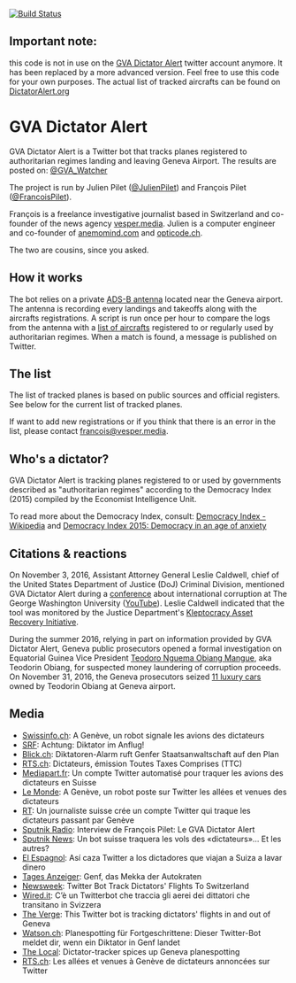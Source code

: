 [![Build Status](https://travis-ci.org/lefranz/geneva-dictators.svg?branch=master)](https://travis-ci.org/lefranz/geneva-dictators)

## Important note:
this code is not in use on the [GVA Dictator Alert](https://twitter.com/GVA_Watcher) twitter account anymore. It has been replaced by a more advanced version. Feel free to use this code for your own purposes. The actual list of tracked aircrafts can be found on [DictatorAlert.org](http://dictatoralert.org/)


#  GVA Dictator Alert

GVA Dictator Alert is a Twitter bot that tracks planes registered to authoritarian regimes landing and leaving Geneva Airport. The results are posted on: [@GVA_Watcher][2]

The project is run by Julien Pilet ([@JulienPilet][4]) and François Pilet ([@FrancoisPilet][5]).

François is a freelance investigative journalist based in Switzerland and co-founder of the news agency [vesper.media][6]. Julien is a computer engineer and co-founder of [anemomind.com][7] and [opticode.ch][8]. 

The two are cousins, since you asked.

##  How it works

The bot relies on a private [ADS-B antenna][9] located near the Geneva airport. The antenna is recording every landings and takeoffs along with the aircrafts registrations. A script is run once per hour to compare the logs from the antenna with a [list of aircrafts][1] registered to or regularly used by authoritarian regimes. When a match is found, a message is published on Twitter.

##  The list

The list of tracked planes is based on public sources and official registers. See below for the current list of tracked planes.

If want to add new registrations or if you think that there is an error in the list, please contact [francois@vesper.media][3]. 

##  Who's a dictator?

GVA Dictator Alert is tracking planes registered to or used by governments described as "authoritarian regimes" according to the Democracy Index (2015) compiled by the Economist Intelligence Unit.

To read more about the Democracy Index, consult: [Democracy Index - Wikipedia][10] and [Democracy Index 2015: Democracy in an age of anxiety][11]

##  Citations & reactions

On November 3, 2016, Assistant Attorney General Leslie Caldwell, chief of the United States Department of Justice (DoJ) Criminal Division, mentioned GVA Dictator Alert during a [conference][12] about international corruption at The George Washington University ([YouTube][13]). Leslie Caldwell indicated that the tool was monitored by the Justice Department's [Kleptocracy Asset Recovery Initiative][14].

During the summer 2016, relying in part on information provided by GVA Dictator Alert, Geneva public prosecutors opened a formal investigation on Equatorial Guinea Vice President [Teodoro Nguema Obiang Mangue][15], aka Teodorin Obiang, for suspected money laundering of corruption proceeds. On November 31, 2016, the Geneva prosecutors seized [11 luxury cars][16] owned by Teodorin Obiang at Geneva airport. 


## Media
* [Swissinfo.ch](http://www.swissinfo.ch/fre/cou-cou-_a-gen%C3%A8ve--un-robot-signale-les-avions-des-dictateurs-/42544160): A Genève, un robot signale les avions des dictateurs
* [SRF](http://www.srf.ch/news/schweiz/achtung-diktator-im-anflug): Achtung: Diktator im Anflug!
* [Blick.ch](http://www.blick.ch/news/schweiz/ermittlungen-zu-fluegen-aus-aequatorialguinea-diktatoren-alarm-ruft-genfer-staatsanwaltschaft-auf-den-plan-id5624682.html): Diktatoren-Alarm ruft Genfer Staatsanwaltschaft auf den Plan
* [RTS.ch](http://www.rts.ch/play/tv/toutes-taxes-comprises/video/dictateurs?id=8114590): Dictateurs, émission Toutes Taxes Comprises (TTC)
* [Mediapart.fr](https://www.mediapart.fr/journal/international/161016/un-compte-twitter-automatise-pour-traquer-les-avions-des-dictateurs-en-suisse?onglet=full): Un compte Twitter automatisé pour traquer les avions des dictateurs en Suisse
* [Le Monde](http://www.lemonde.fr/big-browser/article/2016/10/17/a-geneve-un-robot-poste-sur-twitter-les-allees-et-venues-des-dictateurs_5015328_4832693.html): A Genève, un robot poste sur Twitter les allées et venues des dictateurs
* [RT](https://francais.rt.com/international/19467-journaliste-suisse-cree-compte-twitter-traque-dictateurs): Un journaliste suisse crée un compte Twitter qui traque les dictateurs passant par Genève
* [Sputnik Radio](https://soundcloud.com/sputnik_fr/francois-pilet-le-gva-dictator-alert): Interview de François Pilet: Le GVA Dictator Alert
* [Sputnik News](https://fr.sputniknews.com/international/201610141028189225-suisse-vols-dictateurs-twitter/): Un bot suisse traquera les vols des «dictateurs»… Et les autres?
* [El Espagnol](http://www.elespanol.com/ciencia/tecnologia/20161013/162734576_0.html): Así caza Twitter a los dictadores que viajan a Suiza a lavar dinero
* [Tages Anzeiger](http://www.tagesanzeiger.ch/schweiz/standard/genf-das-mekka-der-autokraten/story/18282868): Genf, das Mekka der Autokraten
* [Newsweek](http://europe.newsweek.com/twitter-bot-tracks-flights-switzerland-gva-dictator-alert-509513?rm=eu): Twitter Bot Track Dictators' Flights To Switzerland
* [Wired.it](http://www.wired.it/internet/social-network/2016/10/14/un-twitterbot-traccia-aerei-dei-dittatori-in-svizzera/): C’è un Twitterbot che traccia gli aerei dei dittatori che transitano in Svizzera
* [The Verge](http://www.theverge.com/2016/10/13/13243072/twitter-bot-tracks-dictator-planes-geneva-gva-tracker): This Twitter bot is tracking dictators' flights in and out of Geneva
* [Watson.ch](http://www.watson.ch/Schweiz/Luftfahrt/724746297-Planespotting-f%C3%BCr-Fortgeschrittene--Dieser-Twitter-Bot-meldet-dir--wenn-ein-Diktator-in-Genf-landet): Planespotting für Fortgeschrittene: Dieser Twitter-Bot meldet dir, wenn ein Diktator in Genf landet
* [The Local](https://www.thelocal.ch/20160421/dictator-tracker-spices-up-geneva-planespotting): Dictator-tracker spices up Geneva planespotting
* [RTS.ch](http://www.rts.ch/info/sciences-tech/reperages-web/7668969-les-allees-et-venues-a-geneve-de-dictateurs-annoncees-sur-twitter.html): Les allées et venues à Genève de dictateurs annoncées sur Twitter


[1]: https://github.com/lefranz/geneva-dictators
[2]: https://twitter.com/GVA_Watcher
[3]: mailto:francois%40vesper.media
[4]: https://twitter.com/julienpilet
[5]: https://twitter.com/FrancoisPilet
[6]: https://vesper.media/
[7]: http://www.anemomind.com
[8]: http://opticode.ch/
[9]: https://en.wikipedia.org/wiki/Automatic_dependent_surveillance_%E2%80%93_broadcast
[10]: https://en.wikipedia.org/wiki/Democracy_Index
[11]: http://www.eiu.com/public/topical_report.aspx?campaignid=DemocracyIndex2015
[12]: https://video.law.gwu.edu/ess/echo/presentation/a97d02eb-d412-4aea-a2e4-9cbc3cecb478
[13]: https://www.youtube.com/watch?v=MAqWkm1pJy8&feature=youtu.be
[14]: https://www.justice.gov/criminal-afmls
[15]: https://en.wikipedia.org/wiki/Teodoro_Nguema_Obiang_Mangue
[16]: http://qz.com/827859/bugatti-ferrari-and-koenigegg-one-were-among-seized-cars-of-equatorial-guineas-vp-obiang/
